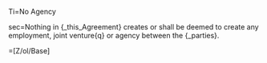 Ti=No Agency

sec=Nothing in {_this_Agreement} creates or shall be deemed to create any employment, joint venture{q} or agency between the {_parties}.

=[Z/ol/Base]
